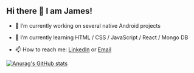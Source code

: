 ## Hi there 👋 I am James!

- 🔭 I’m currently working on several native Android projects

- 🌱 I’m currently learning HTML / CSS / JavaScript / React / Mongo DB

- 📫 How to reach me: [LinkedIn](https://www.linkedin.com/in/james-tauzin/) or [Email](mailto:James.Tauzin@Outlook.com?subject=[GitHub]%20Contact%20James%20Tauzin)


[![Anurag's GitHub stats](https://github-readme-stats.vercel.app/api?username=Jtauzin)](https://github.com/anuraghazra/github-readme-stats)
<!--
**Jtauzin/Jtauzin** is a ✨ _special_ ✨ repository because its `README.md` (this file) appears on your GitHub profile.

Here are some ideas to get you started:

- 🔭 I’m currently working on ...
- 🌱 I’m currently learning ...
- 👯 I’m looking to collaborate on ...
- 🤔 I’m looking for help with ...
- 💬 Ask me about ...
- 📫 How to reach me: ...
- 😄 Pronouns: ...
- ⚡ Fun fact: ...
-->
